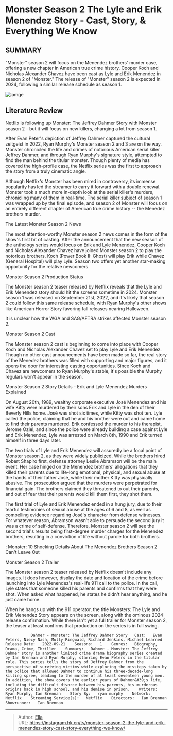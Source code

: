 # Monster Season 2 The Lyle and Erik Menendez Story - Cast, Story, &amp; Everything We Know


## SUMMARY 



  &#34;Monster&#34; season 2 will focus on the Menendez brothers&#39; murder case, offering a new chapter in American true crime history.   Cooper Koch and Nicholas Alexander Chavez have been cast as Lyle and Erik Menendez in season 2 of &#34;Monster.&#34;   The release of &#34;Monster&#34; season 2 is expected in 2024, following a similar release schedule as season 1.  

![iamge](https://static1.srcdn.com/wordpress/wp-content/uploads/2023/05/monster-season-2-menendez-brothers.jpg)

## Literature Review
Netflix is following up Monster: The Jeffrey Dahmer Story with Monster season 2 - but it will focus on new killers, changing a lot from season 1.




After Evan Peter&#39;s depiction of Jeffrey Dahmer captured the cultural zeitgeist in 2022, Ryan Murphy&#39;s Monster season 2 and 3 are on the way. Monster chronicled the life and crimes of notorious American serial killer Jeffrey Dahmer, and through Ryan Murphy&#39;s signature style, attempted to find the man behind the titular monster. Though plenty of media has covered the high-profile case, the Netflix series was the first to approach the story from a truly cinematic angle.




Although Netflix&#39;s Monster has been mired in controversy, its immense popularity has led the streamer to carry it forward with a double renewal. Monster took a much more in-depth look at the serial killer&#39;s murders, chronicling many of them in real-time. The serial killer subject of season 1 was wrapped up by the final episode, and season 2 of Monster will focus on an entirely different chapter of American true crime history -- the Menedez brothers murder.


 The Latest Monster Season 2 News 
          

The most attention-worthy Monster season 2 news comes in the form of the show&#39;s first bit of casting. After the announcement that the new season of the anthology series would focus on Erik and Lyle Menendez, Cooper Koch and Nicholas Alexander Chavez have joined Monster season 2 to play the notorious brothers. Koch (Power Book II: Ghost) will play Erik while Chavez (General Hospital) will play Lyle. Season two offers yet another star-making opportunity for the relative newcomers.






 Monster Season 2 Production Status 
          

The Monster season 2 teaser released by Netflix reveals that the Lyle and Erik Menendez story should hit the screens sometime in 2024. Monster season 1 was released on September 21st, 2022, and it&#39;s likely that season 2 could follow this same release schedule, with Ryan Murphy&#39;s other shows like American Horror Story favoring fall releases nearing Halloween.



It is unclear how the WGA and SAG/AFTRA strikes affected Monster season 2.






 Monster Season 2 Cast 
          




The Monster season 2 cast is beginning to come into place with Cooper Koch and Nicholas Alexander Chavez set to play Lyle and Erik Menendez. Though no other cast announcements have been made so far, the real story of the Menedez brothers was filled with supporting and major figures, and it opens the door for interesting casting opportunities. Since Koch and Chavez are newcomers to Ryan Murphy&#39;s stable, it&#39;s possible the Murphy regulars won&#39;t appear in the season.



 Monster Season 2 Story Details - Erik and Lyle Menendez Murders Explained 
          

On August 20th, 1989, wealthy corporate executive José Menendez and his wife Kitty were murdered by their sons Erik and Lyle in the den of their Beverly Hills home. José was shot six times, while Kitty was shot ten. Lyle called the police, claiming that he and his brother were out and came home to find their parents murdered. Erik confessed the murder to his therapist, Jerome Oziel, and since the police were already building a case against Lyle and Erik Menendez, Lyle was arrested on March 8th, 1990 and Erik turned himself in three days later.




The two trials of Lyle and Erik Menendez will assuredly be a focal point of Monster season 2, as they were widely publicized. While the brothers hired Robert Shapiro first, defense attorney Leslie Abramson will be the main event. Her case hinged on the Menendez brothers&#39; allegations that they killed their parents due to life-long emotional, physical, and sexual abuse at the hands of their father José, while their mother Kitty was physically abusive. The prosecution argued that the murders were perpetrated for financial gain. The brothers claimed they threatened to out their parents, and out of fear that their parents would kill them first, they shot them.

The first trial of Lyle and Erik Menendez ended in a hung jury, due to their tearful testimonies of sexual abuse at the ages of 6 and 8, as well as compelling evidence regarding José&#39;s character from defense witnesses. For whatever reason, Abramson wasn&#39;t able to persuade the second jury it was a crime of self-defense. Therefore, Monster season 2 will see the second trial&#39;s results being first-degree murder charges for the Menendez brothers, resulting in a conviction of life without parole for both brothers.




 : Monster: 10 Shocking Details About The Menendez Brothers Season 2 Can&#39;t Leave Out



 Monster Season 2 Trailer 
          

The Monster season 2 teaser released by Netflix doesn&#39;t include any images. It does however, display the date and location of the crime before launching into Lyle Menendez&#39;s real-life 911 call to the police. In the call, Lyle states that someone killed his parents and confirms that they were shot. When asked what happened, he states he didn&#39;t hear anything, and he just came home.


 

When he hangs up with the 911 operator, the title Monsters: The Lyle and Erik Menendez Story appears on the screen, along with the ominous 2024 release confirmation. While there isn&#39;t yet a full trailer for Monster season 2, the teaser at least confirms that production on the series is in full swing.




               Dahmer - Monster: The Jeffrey Dahmer Story   Cast:   Evan Peters, Niecy Nash, Molly Ringwald, Richard Jenkins, Michael Learned    Release Date:   2022-09-21    Seasons:   1    Genres:   Biography, Drama, Crime, Thriller    Summary:   Dahmer - Monster: The Jeffrey Dahmer story is another limited crime drama biography series created by Ian Brennan and Ryan Murphy, starring Evan Peters in the titular role. This series tells the story of Jeffrey Dahmer from the perspective of surviving victims while exploring the missteps taken by the police that allowed Dahmer to continue his three-decade-long killing spree, leading to the murder of at least seventeen young men. In addition, the show covers the earlier years of Dahmer&#39;s life, including the difficult divorce between his parents, his murderous origins back in high school, and his demise in prison.    Writers:   Ryan Murphy, Ian Brennan    Story By:   ryan murphy    Network:   Netflix    Streaming Service(s):   Netflix    Directors:   Ian Brennan    Showrunner:   Ian Brennan      

---

> Author: [Ella](https://instagram.hk.cn/)  
> URL: https://instagram.hk.cn/tv/monster-season-2-the-lyle-and-erik-menendez-story-cast-story-everything-we-know/  


